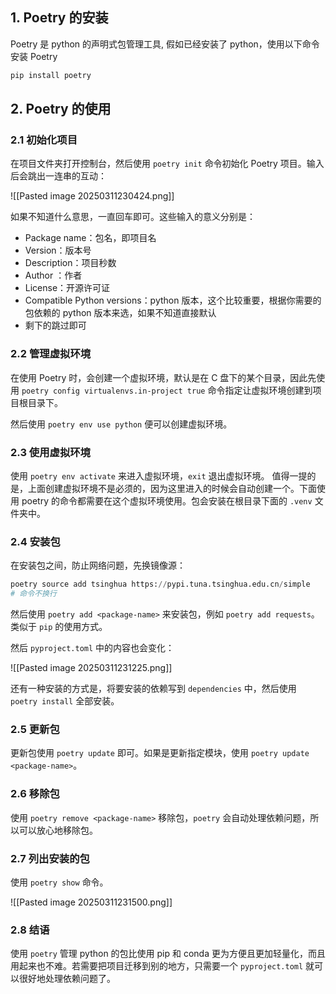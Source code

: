 
## 1. Poetry 的安装

Poetry 是 python 的声明式包管理工具, 假如已经安装了 python，使用以下命令安装 Poetry

```python
pip install poetry
```

## 2. Poetry 的使用
### 2.1 初始化项目

在项目文件夹打开控制台，然后使用 `poetry init` 命令初始化 Poetry 项目。输入后会跳出一连串的互动：

![[Pasted image 20250311230424.png]]

如果不知道什么意思，一直回车即可。这些输入的意义分别是：

- Package name：包名，即项目名
- Version：版本号
- Description：项目秒数
- Author ：作者
- License：开源许可证
- Compatible Python versions：python 版本，这个比较重要，根据你需要的包依赖的 python 版本来选，如果不知道直接默认
- 剩下的跳过即可

### 2.2 管理虚拟环境

在使用 Poetry 时，会创建一个虚拟环境，默认是在 C 盘下的某个目录，因此先使用 `poetry config virtualenvs.in-project true` 命令指定让虚拟环境创建到项目根目录下。

然后使用 `poetry env use python` 便可以创建虚拟环境。

### 2.3 使用虚拟环境

使用 `poetry env activate` 来进入虚拟环境，`exit` 退出虚拟环境。
值得一提的是，上面创建虚拟环境不是必须的，因为这里进入的时候会自动创建一个。下面使用 poetry 的命令都需要在这个虚拟环境使用。包会安装在根目录下面的 `.venv` 文件夹中。

### 2.4 安装包

在安装包之间，防止网络问题，先换镜像源：

```python
poetry source add tsinghua https://pypi.tuna.tsinghua.edu.cn/simple 
# 命令不换行
```

然后使用 `poetry add <package-name>` 来安装包，例如 `poetry add requests`。
类似于 `pip` 的使用方式。

然后 `pyproject.toml` 中的内容也会变化：

![[Pasted image 20250311231225.png]]

还有一种安装的方式是，将要安装的依赖写到 `dependencies` 中，然后使用 `poetry install` 全部安装。

### 2.5 更新包

更新包使用 `poetry update` 即可。如果是更新指定模块，使用 `poetry update <package-name>`。

### 2.6 移除包

使用 `poetry remove <package-name>` 移除包，`poetry` 会自动处理依赖问题，所以可以放心地移除包。

### 2.7 列出安装的包

使用 `poetry show` 命令。

![[Pasted image 20250311231500.png]]

### 2.8 结语

使用 `poetry` 管理 python 的包比使用 pip 和 conda 更为方便且更加轻量化，而且用起来也不难。若需要把项目迁移到别的地方，只需要一个 `pyproject.toml` 就可以很好地处理依赖问题了。




